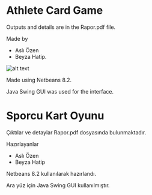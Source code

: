 # Athlete Card Game

Outputs and details are in the Rapor.pdf file.

Made by 
* Aslı Özen
* Beyza Hatip.

![alt text](![image](https://user-images.githubusercontent.com/61664198/165384093-c130c1fd-0357-4583-a972-b5f9bfe20ffd.png))


Made using Netbeans 8.2.

Java Swing GUI was used for the interface.

# Sporcu Kart Oyunu

Çıktılar ve detaylar Rapor.pdf dosyasında bulunmaktadır.

Hazırlayanlar 
* Aslı Özen
* Beyza Hatip

Netbeans 8.2 kullanılarak hazırlandı.

Ara yüz için Java Swing GUI kullanılmıştır.
